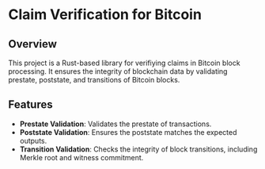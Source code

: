 # Claim Verification for Bitcoin

## Overview

This project is a Rust-based library for verifiying claims in Bitcoin block processing. It ensures the integrity of blockchain data by validating prestate, poststate, and transitions of Bitcoin blocks.

## Features

- **Prestate Validation**: Validates the prestate of transactions.
- **Poststate Validation**: Ensures the poststate matches the expected outputs.
- **Transition Validation**: Checks the integrity of block transitions, including Merkle root and witness commitment.

